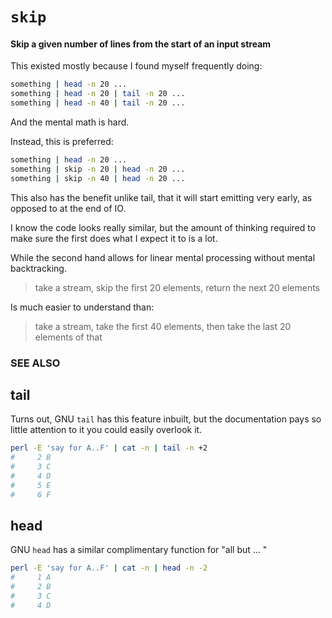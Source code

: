 # `skip`
#### Skip a given number of lines from the start of an input stream

This existed mostly because I found myself frequently doing:

```bash
something | head -n 20 ...
something | head -n 20 | tail -n 20 ...
something | head -n 40 | tail -n 20 ...
```

And the mental math is hard.

Instead, this is preferred:

```bash
something | head -n 20 ...
something | skip -n 20 | head -n 20 ...
something | skip -n 40 | head -n 20 ...
```

This also has the benefit unlike tail, that it will start
emitting very early, as opposed to at the end of IO.

I know the code looks really similar, but the amount of thinking
required to make sure the first does what I expect it to is a lot.

While the second hand allows for linear mental processing without
mental backtracking.

> take a stream, skip the first 20 elements, return the next 20 elements

Is much easier to understand than:

> take a stream, take the first 40 elements, then take the last 20 elements of that

### SEE ALSO

## tail

Turns out, GNU `tail` has this feature inbuilt, but the documentation pays
so little attention to it you could easily overlook it.

```bash
perl -E 'say for A..F' | cat -n | tail -n +2
#     2	B
#     3	C
#     4	D
#     5	E
#     6	F
```

## head

GNU `head` has a similar complimentary function for "all but ... "

```bash
perl -E 'say for A..F' | cat -n | head -n -2
#     1	A
#     2	B
#     3	C
#     4	D
```
